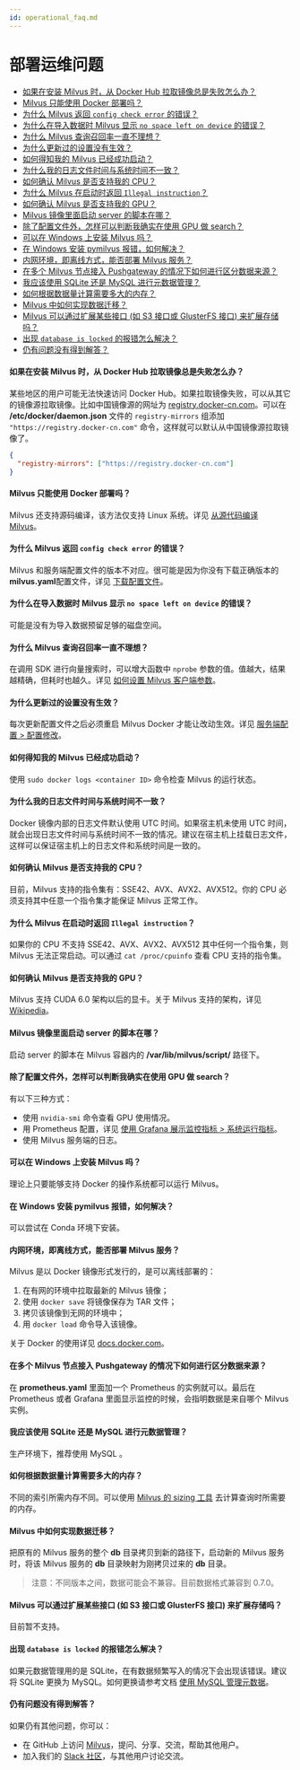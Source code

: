```yaml
---
id: operational_faq.md
---
```


# 部署运维问题

<!-- TOC -->

- [如果在安装 Milvus 时，从 Docker Hub 拉取镜像总是失败怎么办？](#如果在安装-Milvus-时从-Docker-Hub-拉取镜像总是失败怎么办)
- [Milvus 只能使用 Docker 部署吗？](#Milvus-只能使用-Docker-部署吗)
- [为什么 Milvus 返回 `config check error` 的错误？](#为什么-Milvus-返回-config-check-error-的错误)
- [为什么在导入数据时 Milvus 显示 `no space left on device` 的错误？](#为什么在导入数据时-Milvus-显示-no-space-left-on-device-的错误)
- [为什么 Milvus 查询召回率一直不理想？](#为什么-Milvus-查询召回率一直不理想)
- [为什么更新过的设置没有生效？](#为什么更新过的设置没有生效)
- [如何得知我的 Milvus 已经成功启动？](#如何得知我的-Milvus-已经成功启动)
- [为什么我的日志文件时间与系统时间不一致？](#为什么我的日志文件时间与系统时间不一致)
- [如何确认 Milvus 是否支持我的 CPU？](#如何确认-Milvus-是否支持我的-CPU)
- [为什么 Milvus 在启动时返回 `Illegal instruction`？](#为什么-Milvus-在启动时返回-Illegal-instruction)
- [如何确认 Milvus 是否支持我的 GPU？](#如何确认-Milvus-是否支持我的-GPU)
- [Milvus 镜像里面启动 server 的脚本在哪？](#Milvus-镜像里面启动-server-的脚本在哪)
- [除了配置文件外，怎样可以判断我确实在使用 GPU 做 search？](#除了配置文件外怎样可以判断我确实在使用-GPU-做-search)
- [可以在 Windows 上安装 Milvus 吗？](#可以在-Windows-上安装-Milvus-吗)
- [在 Windows 安装 pymilvus 报错，如何解决？](#在-Windows-安装-pymilvus-报错如何解决)
- [内网环境，即离线方式，能否部署 Milvus 服务？](#内网环境即离线方式能否部署-Milvus-服务)
- [在多个 Milvus 节点接入 Pushgateway 的情况下如何进行区分数据来源？](#在多个-Milvus-节点接入-Pushgateway-的情况下如何进行区分数据来源)
- [我应该使用 SQLite 还是 MySQL 进行元数据管理？](#我应该使用-SQLite-还是-MySQL-进行元数据管理)
- [如何根据数据量计算需要多大的内存？](#如何根据数据量计算需要多大的内存)
- [Milvus 中如何实现数据迁移？](#Milvus-中如何实现数据迁移)
- [Milvus 可以通过扩展某些接口 (如 S3 接口或 GlusterFS 接口) 来扩展存储吗？](#Milvus-可以通过扩展某些接口-如-S3-接口或-GlusterFS-接口-来扩展存储吗)
- [出现 `database is locked` 的报错怎么解决？](#出现-database-is-locked-的报错怎么解决)
- [仍有问题没有得到解答？](#仍有问题没有得到解答)

<!-- /TOC -->

#### 如果在安装 Milvus 时，从 Docker Hub 拉取镜像总是失败怎么办？

某些地区的用户可能无法快速访问 Docker Hub。如果拉取镜像失败，可以从其它的镜像源拉取镜像。比如中国镜像源的网址为 [registry.docker-cn.com](https://registry.docker-cn.com)。可以在 **/etc/docker/daemon.json** 文件的 `registry-mirrors` 组添加 `"https://registry.docker-cn.com"` 命令，这样就可以默认从中国镜像源拉取镜像了。

```json
{
  "registry-mirrors": ["https://registry.docker-cn.com"]
}
```

#### Milvus 只能使用 Docker 部署吗？

Milvus 还支持源码编译，该方法仅支持 Linux 系统。详见 [从源代码编译 Milvus](https://github.com/milvus-io/milvus/blob/master/INSTALL.md)。


#### 为什么 Milvus 返回 `config check error` 的错误？

Milvus 和服务端配置文件的版本不对应。很可能是因为你没有下载正确版本的**milvus.yaml**配置文件，详见 [下载配置文件](milvus_docker-cpu.md#下载配置文件)。


#### 为什么在导入数据时 Milvus 显示 `no space left on device` 的错误？

可能是没有为导入数据预留足够的磁盘空间。


#### 为什么 Milvus 查询召回率一直不理想？

在调用 SDK 进行向量搜索时，可以增大函数中 `nprobe` 参数的值。值越大，结果越精确，但耗时也越久。详见 [如何设置 Milvus 客户端参数](https://www.milvus.io/cn/blogs/2020-2-16-api-setting.md)。

#### 为什么更新过的设置没有生效？

每次更新配置文件之后必须重启 Milvus Docker 才能让改动生效。详见 [服务端配置 > 配置修改](milvus_config.md#配置修改)。

#### 如何得知我的 Milvus 已经成功启动？

使用 `sudo docker logs <container ID>` 命令检查 Milvus 的运行状态。

#### 为什么我的日志文件时间与系统时间不一致？

Docker 镜像内部的日志文件默认使用 UTC 时间。如果宿主机未使用 UTC 时间，就会出现日志文件时间与系统时间不一致的情况。建议在宿主机上挂载日志文件，这样可以保证宿主机上的日志文件和系统时间是一致的。

#### 如何确认 Milvus 是否支持我的 CPU？

目前，Milvus 支持的指令集有：SSE42、AVX、AVX2、AVX512。你的 CPU 必须支持其中任意一个指令集才能保证 Milvus 正常工作。

#### 为什么 Milvus 在启动时返回 `Illegal instruction`？

如果你的 CPU 不支持 SSE42、AVX、AVX2、AVX512 其中任何一个指令集，则 Milvus 无法正常启动。可以通过 `cat /proc/cpuinfo` 查看 CPU 支持的指令集。


#### 如何确认 Milvus 是否支持我的 GPU？

Milvus 支持 CUDA 6.0 架构以后的显卡。关于 Milvus 支持的架构，详见 [Wikipedia](https://en.wikipedia.org/wiki/CUDA)。

#### Milvus 镜像里面启动 server 的脚本在哪？

启动 server 的脚本在 Milvus 容器内的 **/var/lib/milvus/script/** 路径下。

#### 除了配置文件外，怎样可以判断我确实在使用 GPU 做 search？

有以下三种方式：

- 使用 `nvidia-smi` 命令查看 GPU 使用情况。
- 用 Prometheus 配置，详见 [使用 Grafana 展示监控指标 > 系统运行指标](setup_grafana.md#系统运行指标)。
- 使用 Milvus 服务端的日志。

#### 可以在 Windows 上安装 Milvus 吗？

理论上只要能够支持 Docker 的操作系统都可以运行 Milvus。

#### 在 Windows 安装 pymilvus 报错，如何解决？

可以尝试在 Conda 环境下安装。

#### 内网环境，即离线方式，能否部署 Milvus 服务？

Milvus 是以 Docker 镜像形式发行的，是可以离线部署的：

1. 在有网的环境中拉取最新的 Milvus 镜像；
2. 使用 `docker save` 将镜像保存为 TAR 文件；
3. 拷贝该镜像到无网的环境中；
4. 用 `docker load` 命令导入该镜像。

关于 Docker 的使用详见 [docs.docker.com](https://docs.docker.com)。

#### 在多个 Milvus 节点接入 Pushgateway 的情况下如何进行区分数据来源？

在 **prometheus.yaml** 里面加一个 Prometheus 的实例就可以。最后在 Prometheus 或者 Grafana 里面显示监控的时候，会指明数据是来自哪个 Milvus 实例。

#### 我应该使用 SQLite 还是 MySQL 进行元数据管理？

生产环境下，推荐使用 MySQL 。

#### 如何根据数据量计算需要多大的内存？

不同的索引所需内存不同。可以使用 [Milvus 的 sizing 工具](https://milvus.io/tools/sizing) 去计算查询时所需要的内存。

#### Milvus 中如何实现数据迁移？

把原有的 Milvus 服务的整个 **db** 目录拷贝到新的路径下，启动新的 Milvus 服务时，将该 Milvus 服务的 **db** 目录映射为刚拷贝过来的 **db** 目录。
> 注意：不同版本之间，数据可能会不兼容。目前数据格式兼容到 0.7.0。

#### Milvus 可以通过扩展某些接口 (如 S3 接口或 GlusterFS 接口) 来扩展存储吗？

目前暂不支持。

#### 出现 `database is locked` 的报错怎么解决？

如果元数据管理用的是 SQLite，在有数据频繁写入的情况下会出现该错误。建议将 SQLite 更换为 MySQL。如何更换请参考文档 [使用 MySQL 管理元数据](data_manage.md)。



#### 仍有问题没有得到解答？

如果仍有其他问题，你可以：

- 在 GitHub 上访问 [Milvus](https://github.com/milvus-io/milvus/issues)，提问、分享、交流，帮助其他用户。
- 加入我们的 [Slack 社区](https://join.slack.com/t/milvusio/shared_invite/enQtNzY1OTQ0NDI3NjMzLWNmYmM1NmNjOTQ5MGI5NDhhYmRhMGU5M2NhNzhhMDMzY2MzNDdlYjM5ODQ5MmE3ODFlYzU3YjJkNmVlNDQ2ZTk)，与其他用户讨论交流。
